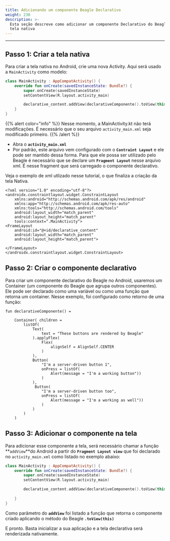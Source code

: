 ```yaml
---
title: Adicionando um componente Beagle Declarativo
weight: 230
description: >-
  Esta seção descreve como adicionar um componente Declarativo do Beagle a uma
  tela nativa
---
```


---

## Passo 1: Criar a tela nativa

Para criar a tela nativa no Android, crie uma nova Activity. Aqui será usado a `MainActivity` como modelo:


```kotlin
class MainActivity : AppCompatActivity() {
    override fun onCreate(savedInstanceState: Bundle?) {
        super.onCreate(savedInstanceState)
        setContentView(R.layout.activity_main)

        declarative_content.addView(declarativeComponente().toView(this))
    }
}


```


{{% alert color="info" %}}
Nesse momento, a MainActivity.kt não terá modificações. É necessário que o seu arquivo `activity_main.xml` seja modificado primeiro. 
{{% /alert %}}

* Abra o **`activity_main.xml`**
* Por padrão, este arquivo vem configurado com o **`Contraint Layout`** e ele pode ser mantido dessa forma. Para que ele possa ser utilizado pelo Beagle é necessário que se declare um **`Fragment Layout`** nesse  arquivo xml. É nesse fragment que será carregado o componente declarativo.

Veja o exemplo de xml utlizado nesse tutorial, o que finaliza a criação da tela Nativa. 


```markup
<?xml version="1.0" encoding="utf-8"?>
<androidx.constraintlayout.widget.ConstraintLayout 
    xmlns:android="http://schemas.android.com/apk/res/android"
    xmlns:app="http://schemas.android.com/apk/res-auto"
    xmlns:tools="http://schemas.android.com/tools"
    android:layout_width="match_parent"
    android:layout_height="match_parent"
    tools:context=".MainActivity">
<FrameLayout
    android:id="@+id/declarative_content"
    android:layout_width="match_parent"
    android:layout_height="match_parent">

</FrameLayout>
</androidx.constraintlayout.widget.ConstraintLayout>
```
## Passo 2: Criar o componente declarativo

Para criar um componente declarativo do Beagle no Android, usaremos um Container \(um componente do Beagle que agrupa outros componentes\). Ele pode ser declarado como uma variável ou como uma função que retorna um container. Nesse exemplo, foi configurado como retorno de uma função:


```text
fun declarativeComponente() = 

    Container( children = 
        listOf(
            Text(
                text = "These buttons are rendered by Beagle"
            ).applyFlex(
                Flex(
                    alignSelf = AlignSelf.CENTER
                )
            ),
            Button(
                "I'm a server-driven button 1", 
                onPress = listOf(
                    Alert(message = "I'm a working button"))
                )
            ),
             Button(
                "I'm a server-driven button too", 
                onPress = listOf(
                    Alert(message = "I'm a working as well"))
                )
            )
        )
    )
```
## Passo 3: Adicionar o componente na tela

Para adicionar esse componente a tela, será necessário chamar a função **`addView`**do Android a partir do **`Fragment Layout view`** que foi declarado no `activity_main.xml` como listado no exemplo abaixo:


```kotlin
class MainActivity : AppCompatActivity() {
    override fun onCreate(savedInstanceState: Bundle?) {
        super.onCreate(savedInstanceState)
        setContentView(R.layout.activity_main)

        declarative_content.addView(declarativeComponente().toView(this))
        
    }
}
```


Como parâmetro do **`addView`** foi listado a função que retorna o componente criado aplicando o método do Beagle **`.toView(this)`**

E pronto. Basta inicializar a sua aplicação e a tela declarativa será renderizada nativamente.
